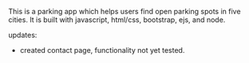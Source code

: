 This is a parking app which helps users find open parking spots in five cities. It is built with javascript, html/css, bootstrap, ejs, and node.

updates:
- created contact page, functionality not yet tested.
